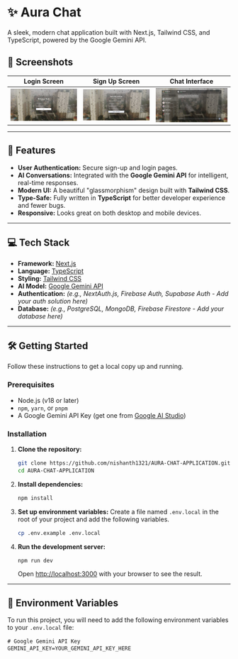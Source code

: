 # ✨ Aura Chat

A sleek, modern chat application built with Next.js, Tailwind CSS, and TypeScript, powered by the Google Gemini API.

## 📸 Screenshots

| Login Screen | Sign Up Screen | Chat Interface |
| :---: | :---: | :---: |
| ![Aura Chat Login Screen](assets/login.png) | ![Aura Chat Sign Up Screen](assets/signup.png) | ![Aura Chat Interface](assets/chat.png) |

---

## 🚀 Features

* **User Authentication:** Secure sign-up and login pages.
* **AI Conversations:** Integrated with the **Google Gemini API** for intelligent, real-time responses.
* **Modern UI:** A beautiful "glassmorphism" design built with **Tailwind CSS**.
* **Type-Safe:** Fully written in **TypeScript** for better developer experience and fewer bugs.
* **Responsive:** Looks great on both desktop and mobile devices.

---

## 💻 Tech Stack

* **Framework:** [Next.js](https://nextjs.org/)
* **Language:** [TypeScript](https://www.typescriptlang.org/)
* **Styling:** [Tailwind CSS](https://tailwindcss.com/)
* **AI Model:** [Google Gemini API](https://ai.google.dev/)
* **Authentication:** *(e.g., NextAuth.js, Firebase Auth, Supabase Auth - Add your auth solution here)*
* **Database:** *(e.g., PostgreSQL, MongoDB, Firebase Firestore - Add your database here)*

---

## 🛠️ Getting Started

Follow these instructions to get a local copy up and running.

### Prerequisites

* Node.js (v18 or later)
* `npm`, `yarn`, or `pnpm`
* A Google Gemini API Key (get one from [Google AI Studio](https://ai.google.dev/))

### Installation

1.  **Clone the repository:**
    ```sh
    git clone https://github.com/nishanth1321/AURA-CHAT-APPLICATION.git
    cd AURA-CHAT-APPLICATION
    ```

2.  **Install dependencies:**
    ```sh
    npm install
    ```

3.  **Set up environment variables:**
    Create a file named `.env.local` in the root of your project and add the following variables.
    ```sh
    cp .env.example .env.local
    ```

4.  **Run the development server:**
    ```sh
    npm run dev
    ```
    Open [http://localhost:3000](http://localhost:3000) with your browser to see the result.

---

## 🔑 Environment Variables

To run this project, you will need to add the following environment variables to your `.env.local` file:

```dotenv
# Google Gemini API Key
GEMINI_API_KEY=YOUR_GEMINI_API_KEY_HERE
```